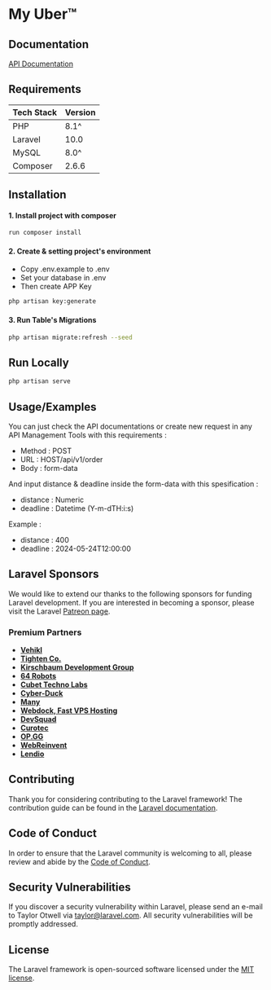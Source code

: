 # My Uber™

## Documentation

[API Documentation](https://documenter.getpostman.com/view/27591109/2sA3QqfXfH)

## Requirements

| Tech Stack | Version |
| --- | --- |
| PHP | 8.1^ |
| Laravel | 10.0 |
| MySQL | 8.0^ |
| Composer | 2.6.6 |


## Installation

#### 1. Install project with composer

```bash
run composer install
```

#### 2. Create & setting project's environment

- Copy .env.example to .env
- Set your database in .env
- Then create APP Key 

```bash
php artisan key:generate
```

#### 3. Run Table's Migrations

```bash
php artisan migrate:refresh --seed
```
## Run Locally

```bash
php artisan serve
```

## Usage/Examples

You can just check the API documentations or create new request in any API Management Tools with this requirements :

- Method : POST
- URL : HOST/api/v1/order
- Body : form-data

And input distance & deadline inside the form-data with this spesification :

- distance : Numeric
- deadline : Datetime (Y-m-dTH:i:s)

Example :

- distance : 400
- deadline : 2024-05-24T12:00:00


## Laravel Sponsors

We would like to extend our thanks to the following sponsors for funding Laravel development. If you are interested in becoming a sponsor, please visit the Laravel [Patreon page](https://patreon.com/taylorotwell).

### Premium Partners

- **[Vehikl](https://vehikl.com/)**
- **[Tighten Co.](https://tighten.co)**
- **[Kirschbaum Development Group](https://kirschbaumdevelopment.com)**
- **[64 Robots](https://64robots.com)**
- **[Cubet Techno Labs](https://cubettech.com)**
- **[Cyber-Duck](https://cyber-duck.co.uk)**
- **[Many](https://www.many.co.uk)**
- **[Webdock, Fast VPS Hosting](https://www.webdock.io/en)**
- **[DevSquad](https://devsquad.com)**
- **[Curotec](https://www.curotec.com/services/technologies/laravel/)**
- **[OP.GG](https://op.gg)**
- **[WebReinvent](https://webreinvent.com/?utm_source=laravel&utm_medium=github&utm_campaign=patreon-sponsors)**
- **[Lendio](https://lendio.com)**

## Contributing

Thank you for considering contributing to the Laravel framework! The contribution guide can be found in the [Laravel documentation](https://laravel.com/docs/contributions).

## Code of Conduct

In order to ensure that the Laravel community is welcoming to all, please review and abide by the [Code of Conduct](https://laravel.com/docs/contributions#code-of-conduct).

## Security Vulnerabilities

If you discover a security vulnerability within Laravel, please send an e-mail to Taylor Otwell via [taylor@laravel.com](mailto:taylor@laravel.com). All security vulnerabilities will be promptly addressed.

## License

The Laravel framework is open-sourced software licensed under the [MIT license](https://opensource.org/licenses/MIT).
